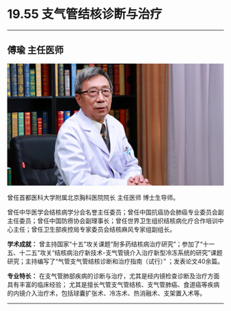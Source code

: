 # 19.55 支气管结核诊断与治疗

---

## 傅瑜 主任医师

![1684331266239](image/c19_055/1684331266239.png)

曾任首都医科大学附属北京胸科医院院长 主任医师 博士生导师。

曾任中华医学会结核病学分会名誉主任委员；曾任中国抗癌协会肺癌专业委员会副主任委员；曾任中国防痨协会副理事长；曾任世界卫生组织结核病化疗合作培训中心主任；曾任卫生部疾控局专家委员会结核麻风专家组副组长。


**学术成就：** 曾主持国家“十五”攻关课题“耐多药结核病治疗研究”；参加了“十一五、十二五”攻关“结核病治疗新技术-支气管镜介入治疗新型冷冻系统的研究”课题研究；主持编写了“气管支气管结核诊断和治疗指南（试行）” ；发表论文40余篇。


**专业特长：** 在支气管肺部疾病的诊断与治疗，尤其是经内镜检查诊断及治疗方面具有丰富的临床经验；
尤其是擅长气管支气管结核、支气管肺癌、食道癌等疾病的内镜介入治疗术，包括球囊扩张术、冷冻术、热消融术、支架置入术等。

---
